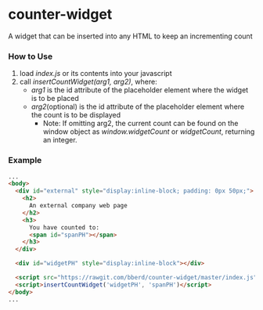 # counter-widget
A widget that can be inserted into any HTML to keep an incrementing count

### How to Use
1. load *index.js* or its contents into your javascript
2. call *insertCountWidget(arg1, arg2)*, where:
   - *arg1* is the id attribute of the placeholder element where the widget is to be placed
   - *arg2*(optional) is the id attribute of the placeholder element where the count is to be displayed
     - Note: If omitting arg2, the current count can be found on the window object as *window.widgetCount* or *widgetCount*, returning an integer.

### Example
```html
...
<body>
  <div id="external" style="display:inline-block; padding: 0px 50px;">
    <h2>
      An external company web page
    </h2>
    <h3>
      You have counted to:
      <span id="spanPH"></span>
    </h3>
  </div>

  <div id="widgetPH" style="display:inline-block"></div>

  <script src="https://rawgit.com/bberd/counter-widget/master/index.js"></script>
  <script>insertCountWidget('widgetPH', 'spanPH')</script>
</body>
...
```
